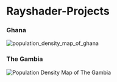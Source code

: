 # Rayshader-Projects
### Ghana
![population_density_map_of_ghana](https://user-images.githubusercontent.com/103119258/218310787-9385fc5e-cc06-4e8f-81e2-61ec95d7c38c.jpg)

### The Gambia
![Population Density Map of The Gambia](https://github.com/jeffreyohene/Maps/blob/main/map_images/gambie.png?raw=true)

